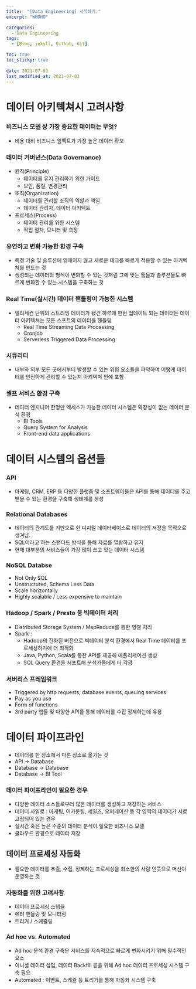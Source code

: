 ```yaml
---
title:  "[Data Engineering] 시작하기."
excerpt: "WHOHO"

categories:
  - Data Engineering
tags:
  - [Blog, jekyll, Github, Git]

toc: true
toc_sticky: true
 
date: 2021-07-03
last_modified_at: 2021-07-03
---
```

# 데이터 아키텍쳐시 고려사항
### 비즈니스 모델 상 가장 중요한 데이터는 무엇?
- 비용 대비 비즈니스 임팩트가 가장 높은 데이터 확보

### 데이터 거버넌스(Data Governance)
- 원칙(Principle)
    - 데이터를 유지 관리하기 위한 가이드
    - 보안, 품질, 변경관리
- 조직(Organization)
    - 데이터를 관리할 조직의 역할과 책임
    - 데이터 관리자, 데이터 아키텍트
- 프로세스(Process)
    - 데이터 관리를 위한 시스템
    - 작업 절차, 모니터 및 측정

### 유연하고 변화 가능한 환경 구축
- 특정 기술 및 솔루션에 얽매이지 않고 새로운 테크를 빠르게 적용할 수 있는 아키텍쳐를 만드는 것
- 생성되는 데이터의 형식이 변화할 수 있는 것처럼 그에 맞는 툴들과 솔루션들도 빠르게 변화할 수 있는 시스템을 구축하는 것

### Real Time(실시간) 데이터 핸들링이 가능한 시스템
- 밀리세컨 단위의 스트리밍 데이터가 됐건 하루에 한번 업데이트 되는 데이터든 데이터 아키텍쳐는 모든 스프트의 데이터를 핸들링
    - Real Time Streaming Data Processing
    - Cronjob
    - Serverless Triggered Data Processing

### 시큐리티
- 내부와 외부 모든 곳에서부터 발생할 수 있는 위험 요소들을 파악하여 어떻게 데이터를 안전하게 관리할 수 있는지 아키텍쳐 안에 포함

### 셀프 서비스 환경 구축
- 데이터 엔지니어 한명만 엑세스가 가능한 데이터 시스템은 확장성이 없는 데이터 분석 환경
    - Bl Tools
    - Query System for Analysis
    - Front-end data applications

# 데이터 시스템의 옵션들
### API
- 마케팅, CRM, ERP 등 다양한 플랫폼 및 소프트웨어들은 API를 통해 데이터를 주고 받을 수 있는 환경을 구축해 생태계를 생성

### Relational Databases
- 데이터의 관계도를 기반으로 한 디지털 데이터베이스로 데이터의 저장을 목적으로 생겨남.
- SQL이라고 하는 스탠다드 방식을 통해 자료를 열람하고 유지
- 현재 대부분의 서비스들이 가장 많이 쓰고 있는 데이터 시스템

### NoSQL Databse
- Not Only SQL
- Unstructured, Schema Less Data
- Scale horizontally
- Highly scalable / Less expensive to maintain

### Hadoop / Spark / Presto 등 빅데이터 처리
- Distributed Storage System / MapReduce를 통한 병렬 처리
- Spark :
    - Hadoop의 진화된 버전으로 빅데이터 분석 환경에서 Real Time 데이터를 프로세싱하기에 더 최적화
    - Java, Python, Scala를 통한 API를 제공해 애플리케이션 생성
    - SQL Query 환경을 서포트해 분석가들에게 더 각광

### 서버리스 프레임워크
- Triggered by http requests, database events, queuing services
- Pay as you use
- Form of functions
- 3rd party 앱들 및 다양한 API를 통해 데이터를 수집 정제하는데 유용

# 데이터 파이프라인
- 데이터를 한 장소에서 다른 장소로 옮기는 것
- API -> Database
- Database -> Database
- Database -> Bl Tool
### 데이터 파이프라인이 필요한 경우
- 다양한 데이터 소스들로부터 많은 데이터를 생성하고 저장하는 서비스
- 데이터 사일로 : 마케팅, 어카운팅, 세일즈, 오퍼레이션 등 각 영역의 데이터가 서로 고립되어 있는 경우
- 실시간 혹은 높은 수준의 데이터 분석이 필요한 비즈니스 모델
- 클라우드 환경으로 데이터 저장

## 데이터 프로세싱 자동화
- 필요한 데이터를 추출, 수집, 정제하는 프로세싱을 최소한의 사람 인풋으로 머신이 운영하는 것

### 자동화를 위한 고려사항
- 데이터 프로세싱 스텝들
- 에러 핸들링 및 모니터링
- 트리거 / 스케쥴링

### Ad hoc vs. Automated
- Ad hoc 분석 환경 구축은 서비스를 지속적으로 빠르게 변화시키기 위해 필수적인 요소
- 이니셜 데이터 삽입, 데이터 Backfill 등을 위해 Ad hoc 데이터 프로세싱 시스템 구축 필요
- Automated : 이벤트, 스케쥴 등 트리거를 통해 자동화 시스템 구축